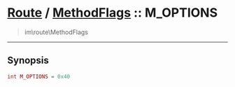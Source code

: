# [Route](route.md) / [MethodFlags](route-MethodFlags.md) :: M_OPTIONS
 > im\route\MethodFlags
____

## Synopsis
```php
int M_OPTIONS = 0x40
```
